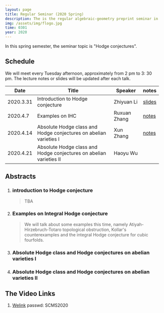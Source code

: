 ```yaml
---
layout: page
title: Regular Seminar (2020 Spring)
description: The is the regular algebraic-geometry preprint seminar in SCMS, organized by Zhiyuan Li.
img: /assets/img/flogo.jpg
time: 0301
year: 2020
---
```


In this spring semester, the seminar topic is "Hodge conjectures". 

## Schedule 

We will meet every Tuesday afternoon, approximately from 2 pm to 3: 30 pm. The lecture notes or slides will be updated after each talk.

|Date| Title | Speaker| notes |
|----| ---- | ----|----|
|2020.3.31 | Introduction to Hodge conjecture | Zhiyuan Li | [slides](/assets/pdf/Seminar.pdf) |
|2020.4.7 | Examples on IHC                  | Ruxuan Zhang | [notes](/assets/pdf/Examples.pdf) |
|2020.4.14 | Absolute Hodge class and Hodge conjectures on abelian varieties I                                | Xun  Zhang  |[notes](/assets/pdf/Seminar2.pdf) |
| 2020.4.21 |  Absolute Hodge class and Hodge conjectures on abelian varieties II | Haoyu Wu |  |

## Abstracts

1. ### introduction to Hodge conjecture

   > TBA

   

2. ### Examples on Integral Hodge conjecture

   > We will talk about some examples this time, namely  Atiyah-Hirzebruch-Totaro topological obstruction, Kollar's counterexamples and the integral Hodge conjecture for cubic fourfolds.

   

3. ### Absolute Hodge class and Hodge conjectures on abelian varieties I

   > 

4. ### Absolute Hodge class and Hodge conjectures on abelian varieties II

   > 

## The Video Links

1. [Welink](https://space.welink.huaweicloud.com/p/6695513d43cd87f36069c8b8bbb11c84) passwd: SCMS2020




